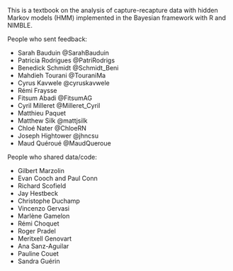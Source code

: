 This is a textbook on the analysis of capture-recapture data with hidden Markov models (HMM) implemented in the Bayesian framework with R and NIMBLE.

People who sent feedback:

-   Sarah Bauduin \@SarahBauduin
-   Patricia Rodrigues \@PatriRodrigs
-   Benedick Schmidt \@Schmidt_Beni
-   Mahdieh Tourani \@TouraniMa
-   Cyrus Kavwele \@cyruskavwele
-   Rémi Fraysse
-   Fitsum Abadi \@FitsumAG
-   Cyril Milleret \@Milleret_Cyril
-   Matthieu Paquet
-   Matthew Silk \@mattjsilk
-   Chloé Nater \@ChloeRN
-   Joseph Hightower \@jhncsu
-   Maud Quéroué \@MaudQueroue

People who shared data/code:

-   Gilbert Marzolin
-   Evan Cooch and Paul Conn
-   Richard Scofield
-   Jay Hestbeck
-   Christophe Duchamp
-   Vincenzo Gervasi
-   Marlène Gamelon
-   Rémi Choquet
-   Roger Pradel
-   Meritxell Genovart
-   Ana Sanz-Aguilar
-   Pauline Couet
-   Sandra Guérin

